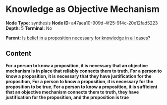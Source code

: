 # Knowledge as Objective Mechanism

**Node Type:** synthesis
**Node ID:** a47aea10-909d-4f25-914c-20e12fad5223
**Depth:** 5
**Terminal:** No

**Parent:** [Is belief in a proposition necessary for knowledge in all cases?](is-belief-in-a-proposition-necessary-for-knowledge-in-all-cases-antithesis-a7864a74-c41d-4eca-9957-ad188be41251.md)

## Content

**For a person to know a proposition, it is necessary that an objective mechanism is in place that reliably connects them to truth**, **For a person to know a proposition, it is necessary that they have justification for the proposition**, **For a person to know a proposition, it is necessary for the proposition to be true**, **For a person to know a proposition, it is sufficient that an objective mechanism connects them to truth, they have justification for the proposition, and the proposition is true**

